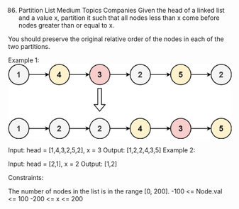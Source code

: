 86. Partition List
    Medium
    Topics
    Companies
    Given the head of a linked list and a value x, partition it such that all nodes less than x come before nodes greater than or equal to x.

You should preserve the original relative order of the nodes in each of the two partitions.



Example 1:
![](./res/img/partition.jpg)

Input: head = [1,4,3,2,5,2], x = 3
Output: [1,2,2,4,3,5]
Example 2:

Input: head = [2,1], x = 2
Output: [1,2]


Constraints:

The number of nodes in the list is in the range [0, 200].
-100 <= Node.val <= 100
-200 <= x <= 200